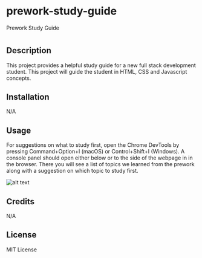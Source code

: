 # prework-study-guide
Prework Study Guide
# <Prework Study Guide Webpage>

## Description
This project provides a helpful study guide for a new full stack development student. This project will guide the student in HTML, CSS and Javascript concepts. 

## Installation


N/A

## Usage

For suggestions on what to study first, open the Chrome DevTools by pressing Command+Option+I (macOS) or Control+Shift+I (Windows). A console panel should open either below or to the side of the webpage in in the browser. There you will see a list of topics we learned from the prework along with a suggestion on which topic to study first.

![alt text](assets/images/screenshot.png)

## Credits

N/A

## License

MIT License


